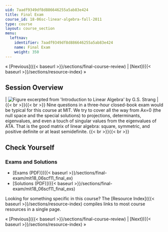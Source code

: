 ```yaml
---
uid: 7aadf9349df8d886646255a5ab83e424
title: Final Exam
course_id: 18-06sc-linear-algebra-fall-2011
type: course
layout: course_section
menu:
  leftnav:
    identifier: 7aadf9349df8d886646255a5ab83e424
    name: Final Exam
    weight: 350
---
```


« [Previous]({{< baseurl >}}/sections/final-course-review) | [Next]({{< baseurl >}}/sections/resource-index) »

Session Overview
----------------

| ![Figure excerpted from 'Introduction to Linear Algebra' by G.S. Strang](https://open-learning-course-data-production.s3.amazonaws.com/18-06sc-linear-algebra-fall-2011/febb7eb13ff97fca8cd0e4fc09f3658c_Final_Exam.jpg) |  {{< br >}}{{< br >}} Nine questions in a three-hour closed-book exam would be typical for this course at MIT. We try to cover all the way from Ax=0 (the null space and the special solutions) to projections, determinants, eigenvalues, and even a touch of singular values from the eigenvalues of ATA. That is the good matrix of linear algebra: square, symmetric, and positive definite or at least semidefinite. {{< br >}}{{< br >}}  

Check Yourself
--------------

### Exams and Solutions

*   [Exams (PDF)]({{< baseurl >}}/sections/final-exam/mit18_06scf11_final_ex)
*   [Solutions (PDF)]({{< baseurl >}}/sections/final-exam/mit18_06scf11_final_exs)

Looking for something specific in this course? The [Resource Index]({{< baseurl >}}/sections/resource-index) compiles links to most course resources in a single page.

« [Previous]({{< baseurl >}}/sections/final-course-review) | [Next]({{< baseurl >}}/sections/resource-index) »